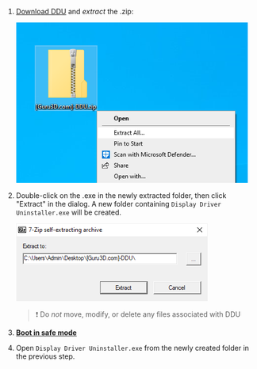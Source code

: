 1. [Download DDU](https://www.guru3d.com/files-get/display-driver-uninstaller-download,19.html) and _extract_ the .zip:

	![dduzip.png](/assets/factoids/dduzip.png)

2. Double-click on the .exe in the newly extracted folder, then click "Extract" in the dialog.
A new folder containing `Display Driver Uninstaller.exe` will be created.

	![dduextract.png](/assets/factoids/dduextract.png)

	> ❗ Do _not_ move, modify, or delete any files associated with DDU

3. [**Boot in safe mode**](https://support.microsoft.com/en-us/help/12376/windows-10-start-your-pc-in-safe-mode) 

4. Open `Display Driver Uninstaller.exe` from the newly created folder in the previous step.